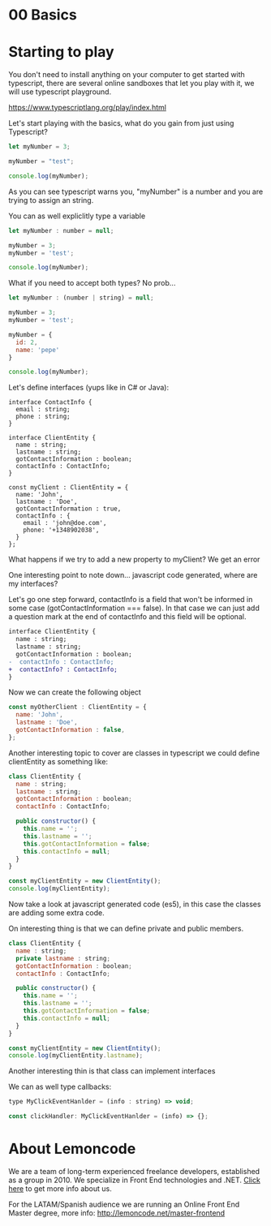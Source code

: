 # 00 Basics

# Starting to play

You don't need to install anything on your computer to get started with typescript, there are several
online sandboxes that let you play with it, we will use typescript playground.

https://www.typescriptlang.org/play/index.html

Let's start playing with the basics, what do you gain from just using Typescript?

```javascript
let myNumber = 3;

myNumber = "test";

console.log(myNumber);
```
As you can see typescript warns you, "myNumber" is a number and you are trying to assign an string.

You can as well expliclitly type a variable

```javascript
let myNumber : number = null;

myNumber = 3;
myNumber = 'test';

console.log(myNumber);
```

What if you need to accept both types? No prob...

```javascript
let myNumber : (number | string) = null;

myNumber = 3;
myNumber = 'test';

myNumber = {
  id: 2,
  name: 'pepe'
}

console.log(myNumber);
```

Let's define interfaces (yups like in C# or Java):

```
interface ContactInfo {
  email : string;
  phone : string;
}

interface ClientEntity {
  name : string;
  lastname : string;
  gotContactInformation : boolean;
  contactInfo : ContactInfo;
}

const myClient : ClientEntity = {
  name: 'John',
  lastname : 'Doe',
  gotContactInformation : true,
  contactInfo : {
    email : 'john@doe.com',
    phone: '+1348902038',
  }
};
```

What happens if we try to add a new property to myClient? We get an error

One interesting point to note down... javascript code generated, where are my interfaces?

Let's go one step forward, contactInfo is a field that won't be informed in some case (gotContactInformation === false).
In that case we can just add a question mark at the end of contactInfo and this field will be optional.

```diff
interface ClientEntity {
  name : string;
  lastname : string;
  gotContactInformation : boolean;
-  contactInfo : ContactInfo;
+  contactInfo? : ContactInfo;
}
```

Now we can create the following object

```javascript
const myOtherClient : ClientEntity = {
  name: 'John',
  lastname : 'Doe',
  gotContactInformation : false,
};
```

Another interesting topic to cover are classes in typescript we could define clientEntity as something like:

```javascript
class ClientEntity {
  name : string;
  lastname : string;
  gotContactInformation : boolean;
  contactInfo : ContactInfo;

  public constructor() {
    this.name = '';
    this.lastname = '';
    this.gotContactInformation = false;
    this.contactInfo = null;
  }  
}

const myClientEntity = new ClientEntity();
console.log(myClientEntity);
```

Now take a look at javascript generated code (es5), in this case the classes are adding some extra code.

On interesting thing is that we can define private and public members.

```javascript
class ClientEntity {
  name : string;
  private lastname : string;
  gotContactInformation : boolean;
  contactInfo : ContactInfo;

  public constructor() {
    this.name = '';
    this.lastname = '';
    this.gotContactInformation = false;
    this.contactInfo = null;
  }  
}

const myClientEntity = new ClientEntity();
console.log(myClientEntity.lastname);
```
Another interesting thin is that class can implement interfaces



We can as well type callbacks:

```javascript
type MyClickEventHanlder = (info : string) => void;

const clickHandler: MyClickEventHanlder = (info) => {};
```

# About Lemoncode

We are a team of long-term experienced freelance developers, established as a group in 2010.
We specialize in Front End technologies and .NET. [Click here](http://lemoncode.net/services/en/#en-home) to get more info about us.

For the LATAM/Spanish audience we are running an Online Front End Master degree, more info: http://lemoncode.net/master-frontend
